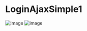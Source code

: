 # LoginAjaxSimple1

![image](https://user-images.githubusercontent.com/90009567/228398798-da1e202a-a8fc-44f4-bb85-740ea072baad.png)
![image](https://user-images.githubusercontent.com/90009567/228398933-83d774a6-f3ca-4d80-a5f3-98fc35d8fbb1.png)

